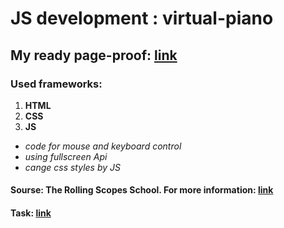 # JS development : virtual-piano

## My ready page-proof: [link](https://balzamova.github.io/virtual-piano/virtual-piano/)

### Used frameworks: 
1. **HTML**
2. **CSS**
3. **JS**
 - *code for mouse and keyboard control*
 - *using fullscreen Api*
 - *cange css styles by JS*
 
#### Sourse: The Rolling Scopes School. For more information: [link](https://rs.school/js/)
#### Task: [link](https://rolling-scopes-school.github.io/stage0/#/stage1/tasks/virtual-piano)
